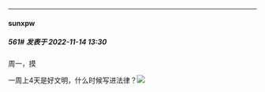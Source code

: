 

*****

####  sunxpw  
##### 561#       发表于 2022-11-14 13:30

周一，摸

一周上4天是好文明，什么时候写进法律？<img src="https://static.saraba1st.com/image/smiley/face2017/037.png" referrerpolicy="no-referrer">

